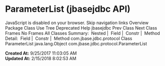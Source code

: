 # ParameterList (jbasejdbc   API)

JavaScript is disabled on your browser. Skip navigation links Overview Package Class Use Tree Deprecated Help jbasejdbc Prev Class Next Class Frames No Frames All Classes Summary:  Nested |  Field |  Constr |  Method Detail:  Field |  Constr |  Method com.jbase.jdbc.protocol Class ParameterList java.lang.Object com.jbase.jdbc.protocol.ParameterList   

**Created At:** 9/25/2017 11:03:05 AM  
**Updated At:** 2/15/2018 8:02:53 AM  

